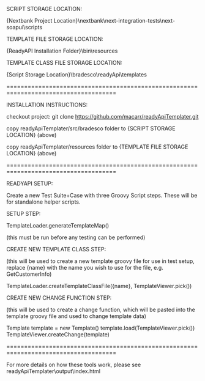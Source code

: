 SCRIPT STORAGE LOCATION:

{Nextbank Project Location}\nextbank\next-integration-tests\next-soapui\scripts

TEMPLATE FILE STORAGE LOCATION:

{ReadyAPI Installation Folder}\bin\resources

TEMPLATE CLASS FILE STORAGE LOCATION:

{Script Storage Location}\bradesco\readyApi\templates

=====================================================================================

INSTALLATION INSTRUCTIONS:

checkout project:
git clone https://github.com/macarr/readyApiTemplater.git

copy readyApiTemplater/src/bradesco folder to {SCRIPT STORAGE LOCATION} (above)

copy readyApiTemplater/resources folder to {TEMPLATE FILE STORAGE LOCATION} (above)

=====================================================================================

READYAPI SETUP:

Create a new Test Suite+Case with three Groovy Script steps. These will be for
standalone helper scripts.

SETUP STEP:

TemplateLoader.generateTemplateMap()

(this must be run before any testing can be performed)

CREATE NEW TEMPLATE CLASS STEP:

(this will be used to create a new template groovy file for use in test setup,
replace {name} with the name you wish to use for the file, e.g. GetCustomerInfo)

TemplateLoader.createTemplateClassFile({name}, TemplateViewer.pick())

CREATE NEW CHANGE FUNCTION STEP:

(this will be used to create a change function, which will be pasted into the
template groovy file and used to change template data)

Template template = new Template()
template.load(TemplateViewer.pick())
TemplateViewer.createChange(template)

=====================================================================================

For more details on how these tools work, please see readyApiTemplater\output\index.html